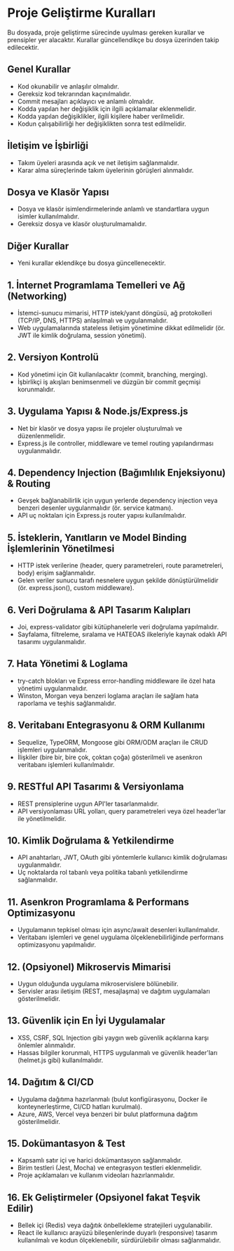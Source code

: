 # Proje Geliştirme Kuralları

Bu dosyada, proje geliştirme sürecinde uyulması gereken kurallar ve prensipler yer alacaktır. Kurallar güncellendikçe bu dosya üzerinden takip edilecektir.

## Genel Kurallar

- Kod okunabilir ve anlaşılır olmalıdır.
- Gereksiz kod tekrarından kaçınılmalıdır.
- Commit mesajları açıklayıcı ve anlamlı olmalıdır.
- Kodda yapılan her değişiklik için ilgili açıklamalar eklenmelidir.
- Kodda yapılan değişiklikler, ilgili kişilere haber verilmelidir.
- Kodun çalışabilirliği her değişiklikten sonra test edilmelidir.

## İletişim ve İşbirliği

- Takım üyeleri arasında açık ve net iletişim sağlanmalıdır.
- Karar alma süreçlerinde takım üyelerinin görüşleri alınmalıdır.

## Dosya ve Klasör Yapısı

- Dosya ve klasör isimlendirmelerinde anlamlı ve standartlara uygun isimler kullanılmalıdır.
- Gereksiz dosya ve klasör oluşturulmamalıdır.

## Diğer Kurallar

- Yeni kurallar eklendikçe bu dosya güncellenecektir.

## 1. İnternet Programlama Temelleri ve Ağ (Networking)
- İstemci-sunucu mimarisi, HTTP istek/yanıt döngüsü, ağ protokolleri (TCP/IP, DNS, HTTPS) anlaşılmalı ve uygulanmalıdır.
- Web uygulamalarında stateless iletişim yönetimine dikkat edilmelidir (ör. JWT ile kimlik doğrulama, session yönetimi).

## 2. Versiyon Kontrolü
- Kod yönetimi için Git kullanılacaktır (commit, branching, merging).
- İşbirlikçi iş akışları benimsenmeli ve düzgün bir commit geçmişi korunmalıdır.

## 3. Uygulama Yapısı & Node.js/Express.js
- Net bir klasör ve dosya yapısı ile projeler oluşturulmalı ve düzenlenmelidir.
- Express.js ile controller, middleware ve temel routing yapılandırması uygulanmalıdır.

## 4. Dependency Injection (Bağımlılık Enjeksiyonu) & Routing
- Gevşek bağlanabilirlik için uygun yerlerde dependency injection veya benzeri desenler uygulanmalıdır (ör. service katmanı).
- API uç noktaları için Express.js router yapısı kullanılmalıdır.

## 5. İsteklerin, Yanıtların ve Model Binding İşlemlerinin Yönetilmesi
- HTTP istek verilerine (header, query parametreleri, route parametreleri, body) erişim sağlanmalıdır.
- Gelen veriler sunucu tarafı nesnelere uygun şekilde dönüştürülmelidir (ör. express.json(), custom middleware).

## 6. Veri Doğrulama & API Tasarım Kalıpları
- Joi, express-validator gibi kütüphanelerle veri doğrulama yapılmalıdır.
- Sayfalama, filtreleme, sıralama ve HATEOAS ilkeleriyle kaynak odaklı API tasarımı uygulanmalıdır.

## 7. Hata Yönetimi & Loglama
- try-catch blokları ve Express error-handling middleware ile özel hata yönetimi uygulanmalıdır.
- Winston, Morgan veya benzeri loglama araçları ile sağlam hata raporlama ve teşhis sağlanmalıdır.

## 8. Veritabanı Entegrasyonu & ORM Kullanımı
- Sequelize, TypeORM, Mongoose gibi ORM/ODM araçları ile CRUD işlemleri uygulanmalıdır.
- İlişkiler (bire bir, bire çok, çoktan çoğa) gösterilmeli ve asenkron veritabanı işlemleri kullanılmalıdır.

## 9. RESTful API Tasarımı & Versiyonlama
- REST prensiplerine uygun API'ler tasarlanmalıdır.
- API versiyonlaması URL yolları, query parametreleri veya özel header'lar ile yönetilmelidir.

## 10. Kimlik Doğrulama & Yetkilendirme
- API anahtarları, JWT, OAuth gibi yöntemlerle kullanıcı kimlik doğrulaması uygulanmalıdır.
- Uç noktalarda rol tabanlı veya politika tabanlı yetkilendirme sağlanmalıdır.

## 11. Asenkron Programlama & Performans Optimizasyonu
- Uygulamanın tepkisel olması için async/await desenleri kullanılmalıdır.
- Veritabanı işlemleri ve genel uygulama ölçeklenebilirliğinde performans optimizasyonu yapılmalıdır.

## 12. (Opsiyonel) Mikroservis Mimarisi
- Uygun olduğunda uygulama mikroservislere bölünebilir.
- Servisler arası iletişim (REST, mesajlaşma) ve dağıtım uygulamaları gösterilmelidir.

## 13. Güvenlik için En İyi Uygulamalar
- XSS, CSRF, SQL Injection gibi yaygın web güvenlik açıklarına karşı önlemler alınmalıdır.
- Hassas bilgiler korunmalı, HTTPS uygulanmalı ve güvenlik header'ları (helmet.js gibi) kullanılmalıdır.

## 14. Dağıtım & CI/CD
- Uygulama dağıtıma hazırlanmalı (bulut konfigürasyonu, Docker ile konteynerleştirme, CI/CD hatları kurulmalı).
- Azure, AWS, Vercel veya benzeri bir bulut platformuna dağıtım gösterilmelidir.

## 15. Dokümantasyon & Test
- Kapsamlı satır içi ve harici dokümantasyon sağlanmalıdır.
- Birim testleri (Jest, Mocha) ve entegrasyon testleri eklenmelidir.
- Proje açıklamaları ve kullanım videoları hazırlanmalıdır.

## 16. Ek Geliştirmeler (Opsiyonel fakat Teşvik Edilir)
- Bellek içi (Redis) veya dağıtık önbellekleme stratejileri uygulanabilir.
- React ile kullanıcı arayüzü bileşenlerinde duyarlı (responsive) tasarım kullanılmalı ve kodun ölçeklenebilir, sürdürülebilir olması sağlanmalıdır. 